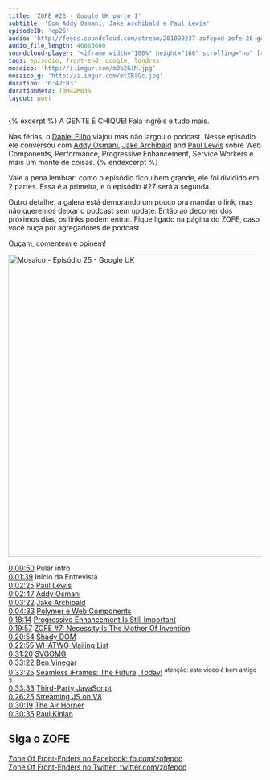 ```yaml
---
title: 'ZOFE #26 - Google UK parte 1'
subtitle: 'Com Addy Osmani, Jake Archibald e Paul Lewis'
episodeID: 'ep26'
audio: 'http://feeds.soundcloud.com/stream/201099237-zofepod-zofe-26-google-uk-parte-1'
audio_file_length: 40883600
soundcloud-player: '<iframe width="100%" height="166" scrolling="no" frameborder="no" src="https://w.soundcloud.com/player/?url=https%3A//api.soundcloud.com/tracks/201099237&amp;color=ff5500&amp;auto_play=false&amp;hide_related=false&amp;show_comments=true&amp;show_user=true&amp;show_reposts=false"></iframe>'
tags: episodio, front-end, google, londres
mosaico: 'http://i.imgur.com/m0b2GiM.jpg'
mosaico_g: 'http://i.imgur.com/mtXRlGc.jpg'
duration: '0:42:03'
durationMeta: T0H42M03S
layout: post
---
```


{% excerpt %}
A GENTE É CHIQUE! Fala ingrêis e tudo mais.

Nas férias, o [Daniel Filho](https://twitter.com/danielfilho) viajou mas não largou o podcast. Nesse episódio ele conversou com [Addy Osmani](https://twitter.com/addyosmani/), [Jake Archibald](https://twitter.com/jaffathecake/) and [Paul Lewis](https://twitter.com/aerotwist/) sobre Web Components, Performance, Progressive Enhancement, Service Workers e mais um monte de coisas.
{% endexcerpt %}

Vale a pena lembrar: como o episódio ficou bem grande, ele foi dividido em 2 partes. Essa é a primeira, e o episódio #27 será a segunda.

Outro detalhe: a galera está demorando um pouco pra mandar o link, mas não queremos deixar o podcast sem update. Então ao decorrer dos próximos dias, os links podem entrar. Fique ligado na página do ZOFE, caso você ouça por agregadores de podcast.

Ouçam, comentem e opinem!

<img title="Capa do Episódio 26 - Google UK" src="http://i.imgur.com/m0b2GiM.jpg" class="mosaico" alt="Mosaico - Episódio 25 - Google UK" width="600" height="600">

[0:00:50](#t=0:00:50) Pular intro<br>
[0:01:39](#t=0:01:39) Início da Entrevista<br>
[0:02:25](#t=0:02:25) [Paul Lewis](https://twitter.com/aerotwist/)<br>
[0:02:47](#t=0:02:47) [Addy Osmani](https://twitter.com/addyosmani/)<br>
[0:03:22](#t=0:03:22) [Jake Archibald](https://twitter.com/jaffathecake/)<br>
[0:04:33](#t=0:04:33) [Polymer e Web Components](https://www.polymer-project.org/)<br>
[0:18:14](#t=0:18:14) [Progressive Enhancement Is Still Important](http://jakearchibald.com/2013/progressive-enhancement-still-important/)<br>
[0:19:57](#t=0:19:57) [ZOFE #7: Necessity Is The Mother Of Invention](http://zofe.com.br/posts/necessity-is-the-mother-of-invention/)<br>
[0:20:54](#t=0:20:54) [Shady DOM](https://www.polymer-project.org/0.8/docs/devguide/local-dom.html)<br>
[0:22:55](#t=0:22:55) [WHATWG Mailing List](https://whatwg.org/mailing-list)<br>
[0:31:20](#t=0:31:20) [SVGOMG](http://jakearchibald.github.io/svgomg/)<br>
[0:33:22](#t=0:33:22) [Ben Vinegar](https://twitter.com/bentlegen)<br>
[0:33:25](#t=0:33:25) [Seamless iFrames: The Future, Today!](https://www.youtube.com/watch?v=gQCm8VYn93Y) <sup>atenção: este vídeo é bem antigo :)</sup><br>
[0:33:33](#t=0:33:33) [Third-Party JavaScript](http://www.amazon.com/Third-Party-JavaScript-Ben-Vinegar/dp/1617290548/ref=sr_1_1?ie=UTF8&qid=1429870979&sr=8-1)<br>
[0:26:25](#t=0:26:25) [Streaming JS on V8](http://blog.chromium.org/2015/03/new-javascript-techniques-for-rapid.html)<br>
[0:30:19](#t=0:30:19) [The Air Horner](https://theairhorner.appspot.com/)<br>
[0:30:35](#t=0:30:35) [Paul Kinlan](https://twitter.com/paul_kinlan)<br>



## Siga o ZOFE

[Zone Of Front-Enders no Facebook: fb.com/zofepod](http://fb.com/zofepod/ "ZOFE no Facebook: fb.com/zofepod")<br>
[Zone Of Front-Enders no Twitter: twitter.com/zofepod](http://twitter.com/zofepod/ "ZOFE no Twitter")<br>
